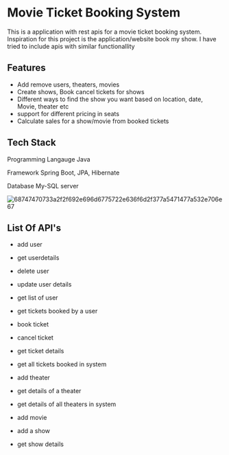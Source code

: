 # Movie Ticket Booking System

This is a application with rest apis for a movie ticket booking system. Inspiration for this project is the application/website book my show. I have tried to include apis with similar functionallity


## Features

- Add remove users, theaters, movies
- Create shows, Book cancel tickets for shows
- Different ways to find the show you want based on location, date, Movie, theater etc
- support for different pricing in seats
- Calculate sales for a show/movie from booked tickets

## Tech Stack

Programming Langauge Java

Framework Spring Boot, JPA, Hibernate

Database My-SQL server


![68747470733a2f2f692e696d6775722e636f6d2f377a5471477a532e706e67](https://github.com/THISISME006/Event_Booking/assets/88935131/59d6a6ae-8f45-4fb5-8f28-f4fb6500fa7f)

## List Of API's

- add user

- get userdetails

- delete user

- update user details

- get list of user

- get tickets booked by a user

- book ticket

- cancel ticket

- get ticket details

- get all tickets booked in system

- add theater

- get details of a theater

- get details of all theaters in system

- add movie

- add a show

- get show details
